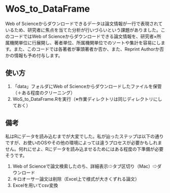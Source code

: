 # WoS_to_DataFrame
Web of Scienceからダウンロードできるデータは論文情報が一行で表現されているため、研究者に焦点を当てた分析が行いづらいという課題がありました。このコードではWeb of Scienceからダウンロードできる論文情報を、研究者×所属機関単位に行展開し、著者単位、所属機関単位でのソートや集計を容易にします。また、このコードでは各著者が筆頭著者か否か、また、Reprint Authorか否かの情報も予め付与します。


## 使い方
1. 「data」フォルダにWeb of Scienceからダウンロードしたファイルを保管（＋ある程度のクリーニング）
2. WoS_to_DataFrame.Rを実行（※作業ディレクトリは同じディレクトリにしておく）


## 備考
私はRにデータを読み込むまでが大変でした。私が辿ったステップは以下の通りですが、お使いのOSやその他の環境によっては違うプロセスが必要かもしれません。何れにせよ、Rにデータを読み込ませるためにはある程度の下準備が必要そうです。

1. Web of Scienceで論文検索したのち、詳細表示⇨タブ区切り（Mac）⇨ダウンロード
2. キロオーサー論文は削除（Excel上で様式が大きくずれる論文）
3. Excelを用いてcsv変換
